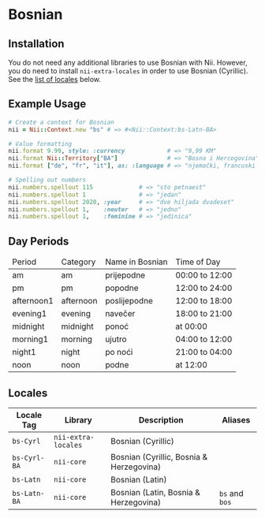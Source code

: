 <!-- This file has been generated. Source: languages/_template.md.erb -->

# Bosnian

## Installation

You do not need any additional libraries to use Bosnian with Nii.
However, you do need to install `nii-extra-locales` in order to use Bosnian (Cyrillic).
See the [list of locales](#locales) below.

## Example Usage

``` ruby
# Create a context for Bosnian
nii = Nii::Context.new "bs" # => #<Nii::Context:bs-Latn-BA>

# Value formatting
nii.format 9.99, style: :currency            # => "9,99 KM"
nii.format Nii::Territory["BA"]              # => "Bosna i Hercegovina"
nii.format ["de", "fr", "it"], as: :language # => "njemački, francuski i italijanski"

# Spelling out numbers
nii.numbers.spellout 115             # => "sto petnaest"
nii.numbers.spellout 1               # => "jedan"
nii.numbers.spellout 2020, :year     # => "dve hiljada dvadeset"
nii.numbers.spellout 1,    :neuter   # => "jedno"
nii.numbers.spellout 1,    :feminine # => "jedinica"
```

## Day Periods


<table>
  <thead>
    <tr>
      <td>Period</td>
      <td>Category</td>
      <td>Name in Bosnian</td>
      <td>Time of Day</td>
    </tr>
  </thead>
  <tbody>
    <tr>
      <td>am</td>
      <td>am</td>
      <td>prijepodne</td>
      <td>00:00 to 12:00</td>
    </tr>
    <tr>
      <td>pm</td>
      <td>pm</td>
      <td>popodne</td>
      <td>12:00 to 24:00</td>
    </tr>
    <tr>
      <td>afternoon1</td>
      <td>afternoon</td>
      <td>poslijepodne</td>
      <td>12:00 to 18:00</td>
    </tr>
    <tr>
      <td>evening1</td>
      <td>evening</td>
      <td>navečer</td>
      <td>18:00 to 21:00</td>
    </tr>
    <tr>
      <td>midnight</td>
      <td>midnight</td>
      <td>ponoć</td>
      <td>at 00:00</td>
    </tr>
    <tr>
      <td>morning1</td>
      <td>morning</td>
      <td>ujutro</td>
      <td>04:00 to 12:00</td>
    </tr>
    <tr>
      <td>night1</td>
      <td>night</td>
      <td>po noći</td>
      <td>21:00 to 04:00</td>
    </tr>
    <tr>
      <td>noon</td>
      <td>noon</td>
      <td>podne</td>
      <td>at 12:00</td>
    </tr>
  </tbody>
</table>



## Locales

<table>
  <thead>
    <tr>
      <th>Locale Tag</th>
      <th>Library</th>
      <th>Description</th>
      <th>Aliases</th>
    </tr>
  </thead>
  <tbody>
    <tr>
      <td><code>bs-Cyrl</code></td>
      <td><code>nii-extra-locales</code></td>
      <td>Bosnian (Cyrillic)</td>
      <td></td>
    </tr>
    <tr>
      <td><code>bs-Cyrl-BA</code></td>
      <td><code>nii-core</code></td>
      <td>Bosnian (Cyrillic, Bosnia &amp; Herzegovina)</td>
      <td></td>
    </tr>
    <tr>
      <td><code>bs-Latn</code></td>
      <td><code>nii-core</code></td>
      <td>Bosnian (Latin)</td>
      <td></td>
    </tr>
    <tr>
      <td><code>bs-Latn-BA</code></td>
      <td><code>nii-core</code></td>
      <td>Bosnian (Latin, Bosnia &amp; Herzegovina)</td>
      <td><code>bs</code> and <code>bos</code></td>
    </tr>
  </tbody>
</table>

